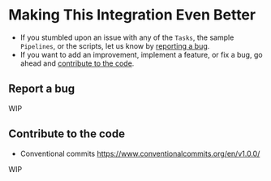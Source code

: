 # Making This Integration Even Better

* If you stumbled upon an issue with any of the `Tasks`, the sample `Pipelines`, or the scripts, let us know by [reporting a bug](#report-a-bug).
* If you want to add an improvement, implement a feature, or fix a bug, go ahead and [contribute to the code](#contribute-to-the-code).

## Report a bug

WIP

## Contribute to the code

* Conventional commits https://www.conventionalcommits.org/en/v1.0.0/

WIP
